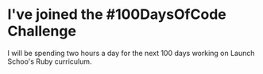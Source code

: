 # I've joined the #100DaysOfCode Challenge

I will be spending two hours a day for the next 100 days working on Launch Schoo's Ruby curriculum.

